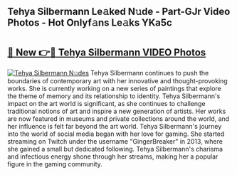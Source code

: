 ## Tehya Silbermann Le𝚊ked N𝚞de - Part-GJr Video Photos - Hot Onlyf𝚊ns Le𝚊ks YKa5c

# <h2><a href="http://ac48696.deff.icu/?id=Tehya+Silbermann">🔗 New 👉🔴 Tehya Silbermann VIDEO Photos</a></h2>

[![Tehya Silbermann N𝚞des](https://i.imgur.com/rIISA9y.gif)](http://ac48696.deff.icu/?id=Tehya+Silbermann)
Tehya Silbermann continues to push the boundaries of contemporary art with her innovative and thought-provoking works. She is currently working on a new series of paintings that explore the theme of memory and its relationship to identity. Tehya Silbermann's impact on the art world is significant, as she continues to challenge traditional notions of art and inspire a new generation of artists. Her works are now featured in museums and private collections around the world, and her influence is felt far beyond the art world. Tehya Silbermann's journey into the world of social media began with her love for gaming. She started streaming on Twitch under the username "GingerBreaker" in 2013, where she gained a small but dedicated following. Tehya Silbermann's charisma and infectious energy shone through her streams, making her a popular figure in the gaming community.
